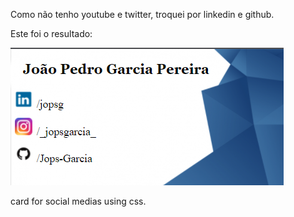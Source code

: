 Como não tenho youtube e twitter, troquei por linkedin e github.

Este foi o resultado:

![alt text](https://github.com/Jops-Garcia/ProgramadorBR_Desafios/blob/main/modulo3-CSS_basico/resultado.png)

card for social medias using css.
